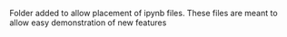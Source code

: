 Folder added to allow placement of ipynb files. These files are meant to allow easy demonstration of new features
